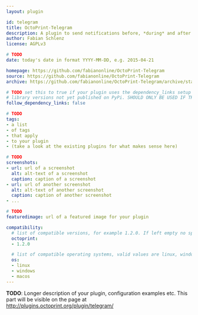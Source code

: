 ```yaml
---
layout: plugin

id: telegram
title: OctoPrint-Telegram
description: A plugin to send notifications before, *during* and after a print via Telegram Messenger.
author: Fabian Schlenz
license: AGPLv3

# TODO
date: today's date in format YYYY-MM-DD, e.g. 2015-04-21

homepage: https://github.com/fabianonline/OctoPrint-Telegram
source: https://github.com/fabianonline/OctoPrint-Telegram
archive: https://github.com/fabianonline/OctoPrint-Telegram/archive/stable.zip

# TODO set this to true if your plugin uses the dependency_links setup parameter to include
# library versions not yet published on PyPi. SHOULD ONLY BE USED IF THERE IS NO OTHER OPTION!
follow_dependency_links: false

# TODO
tags:
- a list
- of tags
- that apply
- to your plugin
- (take a look at the existing plugins for what makes sense here)

# TODO
screenshots:
- url: url of a screenshot
  alt: alt-text of a screenshot
  caption: caption of a screenshot
- url: url of another screenshot
  alt: alt-text of another screenshot
  caption: caption of another screenshot
- ...

# TODO
featuredimage: url of a featured image for your plugin

compatibility:
  # list of compatible versions, for example 1.2.0. If left empty no specific version requirement will be assumed
  octoprint:
  - 1.2.0

  # list of compatible operating systems, valid values are linux, windows, macos, leaving empty defaults to all
  os:
  - linux
  - windows
  - macos
---
```


**TODO**: Longer description of your plugin, configuration examples etc. This part will be visible on the page at
http://plugins.octoprint.org/plugin/telegram/
